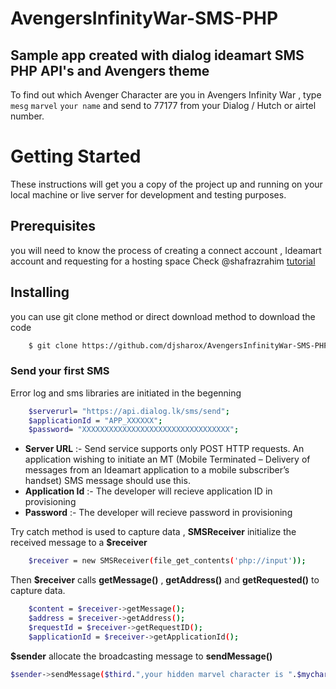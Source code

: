 # AvengersInfinityWar-SMS-PHP
## Sample app created with dialog ideamart SMS PHP API's  and Avengers theme
To find out which Avenger Character are you in Avengers Infinity War , type `mesg` `marvel` `your name` and send to 77177 from your Dialog / Hutch or airtel number.

# Getting Started
These instructions will get you a copy of the project up and running on your local machine or live server for development and testing purposes.

## Prerequisites
you will need to know the process of creating a connect account , Ideamart account and requesting for a hosting space
Check @shafrazrahim [tutorial](https://youtu.be/4JLFjWp6mEw)

## Installing

you can use git clone method or direct download method to download the code
```sh
	$ git clone https://github.com/djsharox/AvengersInfinityWar-SMS-PHP.git
```
### Send your first SMS

Error log and sms libraries are initiated in the begenning 

```sh
	$serverurl= "https://api.dialog.lk/sms/send";
	$applicationId = "APP_XXXXXX";
	$password= "XXXXXXXXXXXXXXXXXXXXXXXXXXXXXXXXX";
```

- **Server URL** :- Send service supports only POST HTTP requests. An application wishing to initiate an MT (Mobile Terminated – Delivery of messages from an Ideamart application to a mobile subscriber’s handset) SMS message should use this.
- **Application Id** :- The developer will recieve application ID in provisioning
- **Password** :- The developer will recieve password in provisioning

Try catch method is used to capture data , **SMSReceiver** initialize the received message to a **$receiver** 
```sh
	$receiver = new SMSReceiver(file_get_contents('php://input'));
```
Then **$receiver** calls **getMessage()** , **getAddress()** and **getRequested()** to capture data.

```sh
	$content = $receiver->getMessage();
	$address = $receiver->getAddress();
	$requestId = $receiver->getRequestID();
	$applicationId = $receiver->getApplicationId();
```

 **$sender** allocate the broadcasting message to **sendMessage()** 

```sh
$sender->sendMessage($third.",your hidden marvel character is ".$mycharacter,$address);
```
